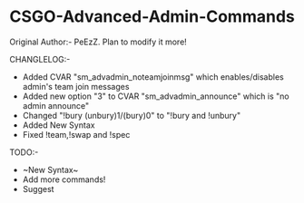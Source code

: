 # CSGO-Advanced-Admin-Commands
Original Author:- PeEzZ. Plan to modify it more!

CHANGLELOG:-
* Added CVAR "sm_advadmin_noteamjoinmsg" which enables/disables admin's team join messages
* Added new option "3" to CVAR "sm_advadmin_announce" which is "no admin announce"
* Changed "!bury (unbury)1/(bury)0" to "!bury and !unbury"
* Added New Syntax
* Fixed !team,!swap and !spec

TODO:-
* ~New Syntax~
* Add more commands!
* Suggest
